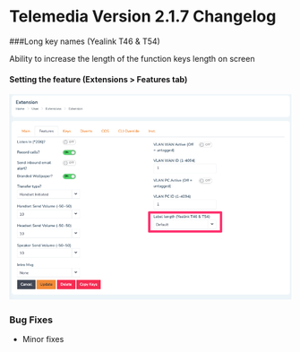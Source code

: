 # Telemedia Version 2.1.7 Changelog

###Long key names (Yealink T46 & T54)

Ability to increase the length of the function keys length on screen

#### Setting the feature (Extensions > Features tab)
![](https://github.com/codebase-technology/Telemedia-Documentation/raw/master/2.1.7/label_len.png)




### Bug Fixes
* Minor fixes